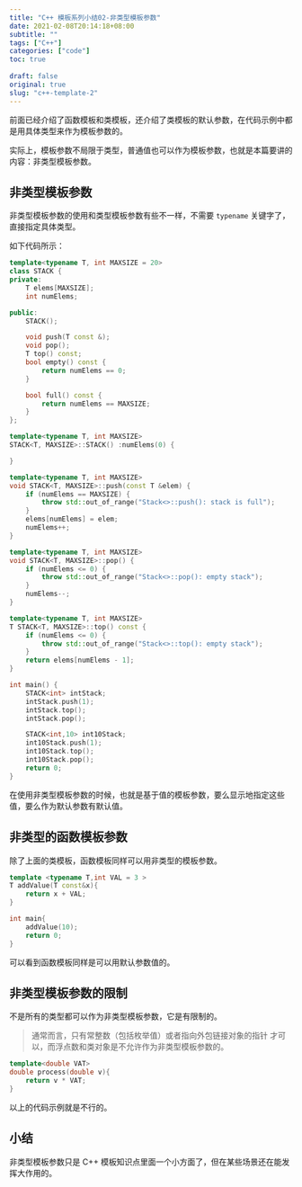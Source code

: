 ```yaml
---
title: "C++ 模板系列小结02-非类型模板参数"
date: 2021-02-08T20:14:18+08:00
subtitle: ""
tags: ["C++"]
categories: ["code"]
toc: true
 
draft: false
original: true
slug: "c++-template-2"
---
```


前面已经介绍了函数模板和类模板，还介绍了类模板的默认参数，在代码示例中都是用具体类型来作为模板参数的。

实际上，模板参数不局限于类型，普通值也可以作为模板参数，也就是本篇要讲的内容：非类型模板参数。

<!--more-->

## 非类型模板参数

非类型模板参数的使用和类型模板参数有些不一样，不需要 `typename` 关键字了，直接指定具体类型。

如下代码所示：

```cpp
template<typename T, int MAXSIZE = 20>
class STACK {
private:
    T elems[MAXSIZE];
    int numElems;

public:
    STACK();

    void push(T const &);
    void pop();
    T top() const;
    bool empty() const {
        return numElems == 0;
    }

    bool full() const {
        return numElems == MAXSIZE;
    }
};

template<typename T, int MAXSIZE>
STACK<T, MAXSIZE>::STACK() :numElems(0) {

}

template<typename T, int MAXSIZE>
void STACK<T, MAXSIZE>::push(const T &elem) {
    if (numElems == MAXSIZE) {
        throw std::out_of_range("Stack<>::push(): stack is full");
    }
    elems[numElems] = elem;
    numElems++;
}

template<typename T, int MAXSIZE>
void STACK<T, MAXSIZE>::pop() {
    if (numElems <= 0) {
        throw std::out_of_range("Stack<>::pop(): empty stack");
    }
    numElems--;
}

template<typename T, int MAXSIZE>
T STACK<T, MAXSIZE>::top() const {
    if (numElems <= 0) {
        throw std::out_of_range("Stack<>::top(): empty stack");
    }
    return elems[numElems - 1];
}

int main() {
    STACK<int> intStack;
    intStack.push(1);
    intStack.top();
    intStack.pop();

    STACK<int,10> int10Stack;
    int10Stack.push(1);
    int10Stack.top();
    int10Stack.pop();
    return 0;
}
```

在使用非类型模板参数的时候，也就是基于值的模板参数，要么显示地指定这些值，要么作为默认参数有默认值。

## 非类型的函数模板参数

除了上面的类模板，函数模板同样可以用非类型的模板参数。

```cpp
template <typename T,int VAL = 3 >
T addValue(T const&x){
    return x + VAL;
}

int main{
    addValue(10);
    return 0;
}
```

可以看到函数模板同样是可以用默认参数值的。

## 非类型模板参数的限制

不是所有的类型都可以作为非类型模板参数，它是有限制的。

> 通常而言，只有常整数（包括枚举值）或者指向外包链接对象的指针 才可以，而浮点数和类对象是不允许作为非类型模板参数的。


```cpp
template<double VAT>
double process(double v){
    return v * VAT;
}
```

以上的代码示例就是不行的。


## 小结

非类型模板参数只是 C++ 模板知识点里面一个小方面了，但在某些场景还在能发挥大作用的。
